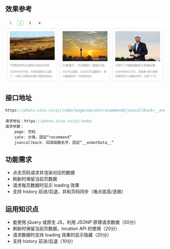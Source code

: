 ## 效果参考

<img src="./xxxf.png"/>

## 接口地址

```javascript
https://photo.sina.cn/aj/index?page=1&cate=recommend&jsoncallback=__onGetData__

请求地址：https://photo.sina.cn/aj/index
请求参数：
    page: 页码
    cate: 分类，固定“recommend”
    jsoncallback: 回调函数名字，固定“__onGetData__”
```

## 功能需求

- 点击页码请求并渲染对应的数据
- 刷新时保留当前页数据
- 请求每页数据时显示 loading 效果
- 支持 history 前进/后退，并和页码同步（难点拔高/选做）

## 运用知识点

- 能使用 jQuery 或原生 JS，利用 JSONP 原理请求数据（50分）
- 刷新时保留当前页数据，location API 的使用（20分）
- 请求数据时支持 loading 效果的显示隐藏（20分）
- 支持 history 前进/后退（10分）

